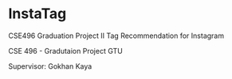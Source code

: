 # InstaTag
CSE496 Graduation Project II
Tag Recommendation for Instagram

CSE 496 - Gradutaion Project GTU

Supervisor: Gokhan Kaya
